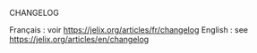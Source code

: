 CHANGELOG

Français : voir https://jelix.org/articles/fr/changelog
English :   see https://jelix.org/articles/en/changelog
